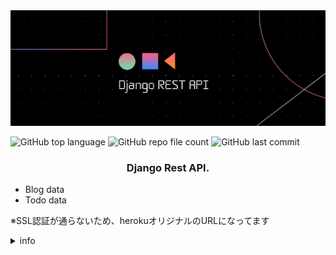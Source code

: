 <img src="pics/title.png">  

![GitHub top language](https://img.shields.io/github/languages/top/Ryuyxx/api-django?style=for-the-badge)
![GitHub repo file count](https://img.shields.io/github/directory-file-count/Ryuyxx/api-django?style=for-the-badge)
![GitHub last commit](https://img.shields.io/github/last-commit/Ryuyxx/api-django?style=for-the-badge)


<h3 align="center">
    Django Rest API.
</h3>



- Blog data
- Todo data
  
    
※SSL認証が通らないため、herokuオリジナルのURLになってます
<details><summary>info</summary>

ID: u30934
</details>
